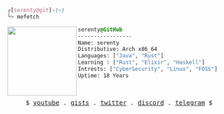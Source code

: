 ```css
┌[serenty@git]-(~)
└> mefetch
```


<div style="display:block;text-align:left"><img align="left" src="https://user-images.githubusercontent.com/56447720/215329483-0f7dcda1-71a7-495a-9097-2393af297636.png" border="0" style="width:156px;">

  ```css
  serenty@GitHub
  -----------------
  Name: serenty
  Distributive: Arch x86_64
  Languages: ["Java", "Rust"]
  Learning : ["Rust", "Elixir", "Haskell"]
  Intrests: ["CyberSecurity", "Linux", "FOSS"]  
  Uptime: 18 Years
  ```
</div>



<br />
<p align="center">
  <samp>
    $  <a href="https://youtube.com" target="_blank">youtube</a> .
    <a href="https://youtube.com" target="_blank">gists</a> .
    <a href="https://youtube.com" target="_blank">twitter</a> .
    <a href="https://youtube.com" target="_blank">discord</a> .
    <a href="https://youtube.com" target="_blank">telegram</a> $
  </samp>
</p>
